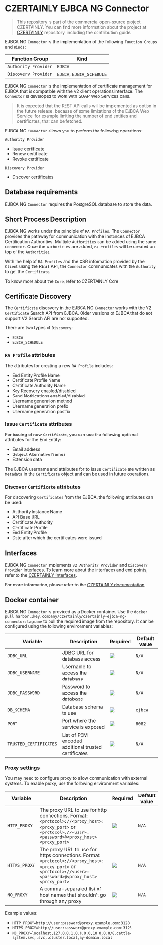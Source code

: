 # CZERTAINLY EJBCA NG Connector

> This repository is part of the commercial open-source project CZERTAINLY. You can find more information about the project at [CZERTAINLY](https://github.com/3KeyCompany/CZERTAINLY) repository, including the contribution guide.

EJBCA NG `Connector` is the implementation of the following `Function Groups` and `Kinds`:

| Function Group | Kind |
| --- | --- |
| `Authority Provider` | `EJBCA` |
| `Discovery Provider` | `EJBCA`, `EJBCA_SCHEDULE` |

EJBCA NG `Connector` is the implementation of certificate management for EJBCA that is compatible with the v2 client operations interface. The `Connector` is developed to work with SOAP Web Services calls.

> It is expected that the REST API calls will be implemented as option in the future release, because of some limitations of the EJBCA Web Service, for example limiting the number of end entities and certificates, that can be fetched.

EJBCA NG `Connector` allows you to perform the following operations:

`Authority Provider`
- Issue certificate
- Renew certificate
- Revoke certificate

`Discovery Provider`
- Discover certificates

## Database requirements

EJBCA NG `Connector` requires the PostgreSQL database to store the data.

## Short Process Description

EJBCA NG works under the principle of `RA Profiles`. The `Connector` provides the pathway for communication with the instances of EJBCA Certification Authorities. Multiple `Authorities` can be added using the same `Connector`. Once the `Authorities` are added, `RA Profiles` will be created on top of the `Authorities`.

With the help of `RA Profiles` and the CSR information provided by the `Client` using the REST API, the `Connector` communicates with the `Authority` to get the `Certificate`.

To know more about the `Core`, refer to [CZERTAINLY Core](https://github.com/3KeyCompany/CZERTAINLY-Core)

## Certificate Discovery

The `Certificate` discovery in the EJBCA NG `Connector` works with the V2 `Certificate` Search API from EJBCA. Older versions of EJBCA that do not support V2 Search API are not supported.

There are two types of `Discovery`:
- `EJBCA`
- `EJBCA_SCHEDULE`

### `RA Profile` attributes

The attributes for creating a new `RA Profile` includes:
- End Entity Profile Name
- Certificate Profile Name
- Certificate Authority Name
- Key Recovery enabled/disabled
- Send Notifications enabled/disabled
- Username generation method
- Username generation prefix
- Username generation postfix

### Issue `Certificate` attributes

For issuing of new `Certificate`, you can use the following optional attributes for the End Entity:
- Email address
- Subject Alternative Names
- Extension data

The EJBCA username and attributes for to issue `Certificate` are written as `Metadata` in the `Certificate` object and can be used in future operations.

### Discover `Certificate` attributes

For discovering `Certificates` from the EJBCA, the following attributes can be used:
- Authority Instance Name
- API Base URL
- Certificate Authority
- Certificate Profile
- End Entity Profile
- Date after which the certificates were issued

## Interfaces

EJBCA NG `Connector` implements `v2 Authority Provider` and `Discovery Provider` interfaces. To learn more about the interfaces and end points, refer to the [CZERTAINLY Interfaces](https://github.com/3KeyCompany/CZERTAINLY-Interfaces).

For more information, please refer to the [CZERTAINLY documentation](https://docs.czertainly.com).

## Docker container

EJBCA NG `Connector` is provided as a Docker container. Use the `docker pull harbor.3key.company/czertainly/czertainly-ejbca-ng-connector:tagname` to pull the required image from the repository. It can be configured using the following environment variables:

| Variable               | Description                                         | Required                                           | Default value |
|------------------------|-----------------------------------------------------|----------------------------------------------------|---------------|
| `JDBC_URL`             | JDBC URL for database access                        | ![](https://img.shields.io/badge/-YES-success.svg) | `N/A`         |
| `JDBC_USERNAME`        | Username to access the database                     | ![](https://img.shields.io/badge/-YES-success.svg) | `N/A`         |
| `JDBC_PASSWORD`        | Password to access the database                     | ![](https://img.shields.io/badge/-YES-success.svg) | `N/A`         |
| `DB_SCHEMA`            | Database schema to use                              | ![](https://img.shields.io/badge/-NO-red.svg)      | `ejbca`       |
| `PORT`                 | Port where the service is exposed                   | ![](https://img.shields.io/badge/-NO-red.svg)      | `8082`        |
| `TRUSTED_CERTIFICATES` | List of PEM encoded additional trusted certificates | ![](https://img.shields.io/badge/-NO-red.svg)      | `N/A`         |

### Proxy settings

You may need to configure proxy to allow communication with external systems.
To enable proxy, use the following environment variables:

| Variable      | Description                                                                                                                                                | Required                                      | Default value |
|---------------|------------------------------------------------------------------------------------------------------------------------------------------------------------|-----------------------------------------------|---------------|
| `HTTP_PROXY`  | The proxy URL to use for http connections. Format: `<protocol>://<proxy_host>:<proxy_port>` or `<protocol>://<user>:<password>@<proxy_host>:<proxy_port>`  | ![](https://img.shields.io/badge/-NO-red.svg) | `N/A`         |
| `HTTPS_PROXY` | The proxy URL to use for https connections. Format: `<protocol>://<proxy_host>:<proxy_port>` or `<protocol>://<user>:<password>@<proxy_host>:<proxy_port>` | ![](https://img.shields.io/badge/-NO-red.svg) | `N/A`         |
| `NO_PROXY`    | A comma-separated list of host names that shouldn't go through any proxy                                                                                   | ![](https://img.shields.io/badge/-NO-red.svg) | `N/A`         |

Example values:
- `HTTP_PROXY=http://user:password@proxy.example.com:3128`
- `HTTPS_PROXY=http://user:password@proxy.example.com:3128`
- `NO_PROXY=localhost,127.0.0.1,0.0.0.0,10.0.0.0/8,cattle-system.svc,.svc,.cluster.local,my-domain.local`
